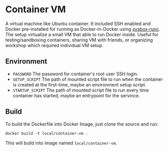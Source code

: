 # Container VM

A virtual machine like Ubuntu container. It included SSH enabled and Docker pre-installed for running as Docker-in-Docker using [sysbox-runc](https://github.com/nestybox/sysbox/). The setup virtualize a small VM that able to run Docker inside. Useful for testing/sandboxing containers, sharing VM with friends, or organizing workshop which required individual VM setup.

## Environment

- `PASSWORD` The password for container's root user SSH login.
- `SETUP_SCRIPT` The path of mounted script file to run when the container is created at the first-time, maybe an environment setup script.
- `STARTUP_SCRIPT` The path of mounted script file to run every time container has started, maybe an entrypoint for the servince.

## Build

To build the Dockerfile into Docker Image, just clone the source and run:

```shell
docker build -t local/container-vm .
```

This will build into image named `local/container-vm`.
